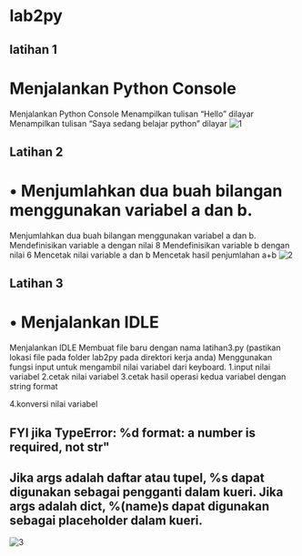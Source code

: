 # lab2py

## latihan 1 
# Menjalankan Python Console
Menjalankan Python Console
Menampilkan tulisan “Hello” dilayar
Menampilkan tulisan “Saya sedang belajar python” dilayar
 ![1](https://user-images.githubusercontent.com/116096638/197378132-88497407-e8dd-474d-8134-4a0821e94a8e.png)

## Latihan 2
# • Menjumlahkan dua buah bilangan menggunakan variabel a dan b.
Menjumlahkan dua buah bilangan menggunakan variabel a dan b.
Mendefinisikan variable a dengan nilai 8
Mendefinisikan variable b dengan nilai 6
Mencetak nilai variable a dan b
Mencetak hasil penjumlahan a+b
![2](https://user-images.githubusercontent.com/116096638/197378164-624fd018-a539-4d77-9b18-6eb1fc345145.png)


## Latihan 3
# • Menjalankan IDLE 
 Menjalankan IDLE
 Membuat file baru dengan nama latihan3.py (pastikan lokasi file
 pada folder lab2py pada direktori kerja anda)
 Menggunakan fungsi input untuk mengambil nilai variabel dari
 keyboard.
 1.input nilai variabel
 2.cetak nilai variabel
 3.cetak hasil operasi kedua variabel dengan string format

4.konversi nilai variabel 
## FYI jika TypeError: %d format: a number is required, not str"
## Jika args adalah daftar atau tupel, %s dapat digunakan sebagai pengganti dalam kueri. Jika args adalah dict, %(name)s dapat digunakan sebagai placeholder dalam kueri.
![3](https://user-images.githubusercontent.com/116096638/197378175-457deed6-6eeb-4c6a-bf19-a05be3d1eb22.png)

